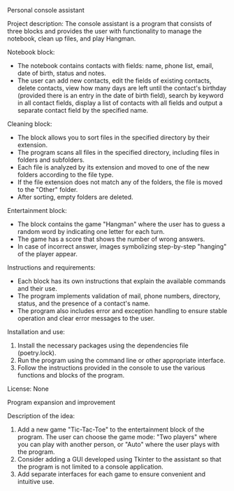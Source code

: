 Personal console assistant

Project description:
The console assistant is a program that consists of three blocks and provides the user with functionality to manage the notebook, clean up files, and play Hangman.

Notebook block:
- The notebook contains contacts with fields: name, phone list, email, date of birth, status and notes.
- The user can add new contacts, edit the fields of existing contacts, delete contacts, view how many days are left until the contact's birthday (provided there is an entry in the date of birth field), search by keyword in all contact fields, display a list of contacts with all fields and output a separate contact field by the specified name.

Cleaning block:
- The block allows you to sort files in the specified directory by their extension.
- The program scans all files in the specified directory, including files in folders and subfolders.
- Each file is analyzed by its extension and moved to one of the new folders according to the file type.
- If the file extension does not match any of the folders, the file is moved to the "Other" folder.
- After sorting, empty folders are deleted.

Entertainment block:
- The block contains the game "Hangman" where the user has to guess a random word by indicating one letter for each turn.
- The game has a score that shows the number of wrong answers.
- In case of incorrect answer, images symbolizing step-by-step "hanging" of the player appear.

Instructions and requirements:
- Each block has its own instructions that explain the available commands and their use.
- The program implements validation of mail, phone numbers, directory, status, and the presence of a contact's name.
- The program also includes error and exception handling to ensure stable operation and clear error messages to the user.

Installation and use:
1. Install the necessary packages using the dependencies file (poetry.lock).
2. Run the program using the command line or other appropriate interface.
3. Follow the instructions provided in the console to use the various functions and blocks of the program.

License: None

Program expansion and improvement

Description of the idea:

1. Add a new game "Tic-Tac-Toe" to the entertainment block of the program. The user can choose the game mode: "Two players" where you can play with another person, or "Auto" where the user plays with the program.
2. Consider adding a GUI developed using Tkinter to the assistant so that the program is not limited to a console application.
3. Add separate interfaces for each game to ensure convenient and intuitive use.